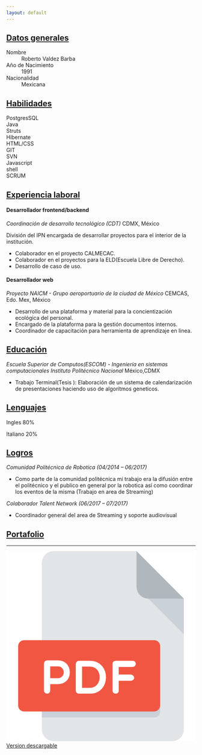 ```yaml
---
layout: default
---
```

##  <ins>Datos generales </ins>
<dl>
<dt>Nombre</dt>
<dd>Roberto Valdez Barba</dd>
<dt>Año de Nacimiento</dt>
<dd>1991</dd>
<dt>Nacionalidad</dt>
<dd>Mexicana</dd>
</dl>

## <ins>Habilidades</ins>
<div class="habilidadContainer">
  <div class="habilidad tipo1"> PostgresSQL </div>
  <div class="habilidad tipo1"> Java </div>
  <div class="habilidad tipo1"> Struts </div>
  <div class="habilidad tipo1"> Hibernate </div>
  <div class="habilidad tipo1"> HTML/CSS </div>
  <div class="habilidad tipo1"> GIT </div>
  <div class="habilidad tipo1"> SVN </div>
  <div class="habilidad tipo1"> Javascript </div>
  <div class="habilidad tipo1"> shell </div>
  <div class="habilidad tipo2"> SCRUM </div>
</div>


## <ins>Experiencia laboral

#### Desarrollador frontend/backend 
*Coordinación de desarrollo tecnológico (CDT)*
CDMX, México 

División del IPN encargada de desarrollar proyectos para el interior de la institución.
* Colaborador en el proyecto CALMECAC. 
* Colaborador en el proyectos para la ELD(Escuela Libre de Derecho). 
* Desarrollo de caso de uso.

#### Desarrollador web
*Proyecto NAICM - Grupo aeroportuario de la ciudad de México*
CEMCAS, Edo. Mex, México

* Desarrollo de una plataforma y material para la concientización ecológica del personal. 
* Encargado de la plataforma para la gestión documentos internos. 
* Coordinador de capacitación para herramienta de aprendizaje en linea.

## <ins>Educación</ins>
*Escuela Superior de Computos(ESCOM) - Ingeniería en sistemas computacionales Instituto Politécnico Nacional* 
 México,CDMX 

* Trabajo Terminal(Tesis ): Elaboración de un sistema de calendarización de presentaciones haciendo uso de algoritmos geneticos.



## <ins>Lenguajes</ins> 

<p>Ingles 80% </p>
<div class="dotcontainer">
  <span class="dot_full"></span>
  <span class="dot_full"></span>
  <span class="dot_full"></span>
  <span class="dot_full"></span>
  <span class="dot_empyt"></span>
</div>

<p>Italiano 20% </p>
<div class="dotcontainer">
  <span class="dot_full"></span>
  <span class="dot_empyt"></span>
  <span class="dot_empyt"></span>
  <span class="dot_empyt"></span>
  <span class="dot_empyt"></span>
</div>

## <ins>Logros</ins>

*Comunidad Politécnica de Robotica (04/2014 – 06/2017)*
* Como parte de la comunidad politécnica mi trabajo era la difusión entre el politécnico y el publico en general por la robotica así como coordinar los eventos de la misma (Trabajo en area de Streaming)

*Colaborador Talent Network (06/2017 – 07/2017)*
* Coordinador general del area de Streaming y soporte audiovisual

## <ins>Portafolio</ins>

------

<div class="socialicondiv">
  <a href="/assets/documents/Roberto Valdez Barba  CV.pdf">  
    <img src="/assets/img/pdf.png" alt="Gmail" class="socialicon"/>
    Version descargable
  </a>
</div>
